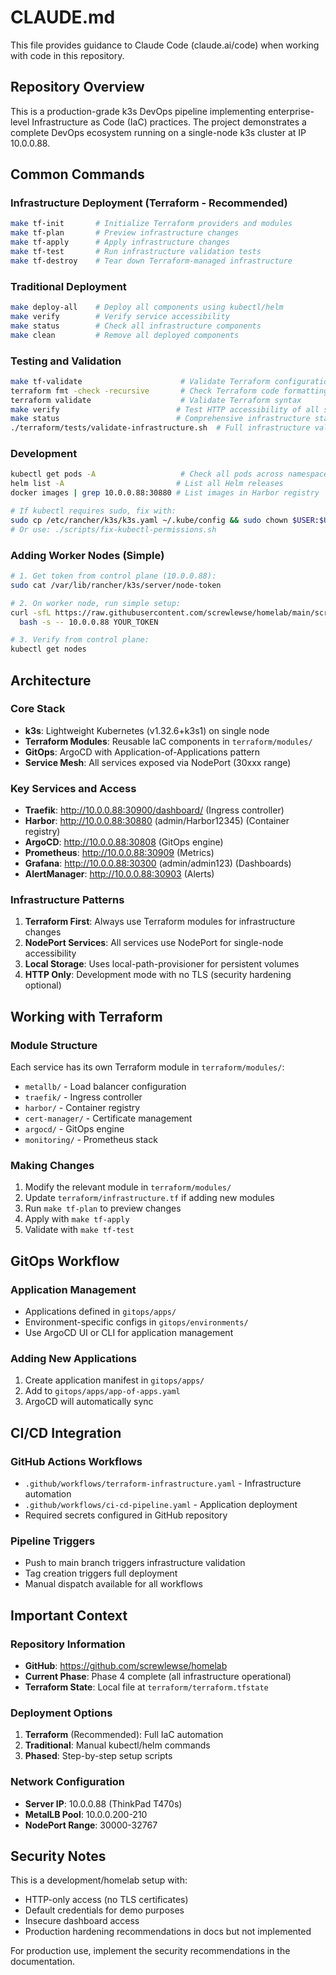 # CLAUDE.md

This file provides guidance to Claude Code (claude.ai/code) when working with code in this repository.

## Repository Overview

This is a production-grade k3s DevOps pipeline implementing enterprise-level Infrastructure as Code (IaC) practices. The project demonstrates a complete DevOps ecosystem running on a single-node k3s cluster at IP 10.0.0.88.

## Common Commands

### Infrastructure Deployment (Terraform - Recommended)
```bash
make tf-init       # Initialize Terraform providers and modules
make tf-plan       # Preview infrastructure changes
make tf-apply      # Apply infrastructure changes
make tf-test       # Run infrastructure validation tests
make tf-destroy    # Tear down Terraform-managed infrastructure
```

### Traditional Deployment
```bash
make deploy-all    # Deploy all components using kubectl/helm
make verify        # Verify service accessibility
make status        # Check all infrastructure components
make clean         # Remove all deployed components
```

### Testing and Validation
```bash
make tf-validate                      # Validate Terraform configuration and formatting
terraform fmt -check -recursive       # Check Terraform code formatting
terraform validate                    # Validate Terraform syntax
make verify                          # Test HTTP accessibility of all services
make status                          # Comprehensive infrastructure status check
./terraform/tests/validate-infrastructure.sh  # Full infrastructure validation
```

### Development
```bash
kubectl get pods -A                   # Check all pods across namespaces
helm list -A                         # List all Helm releases
docker images | grep 10.0.0.88:30880 # List images in Harbor registry

# If kubectl requires sudo, fix with:
sudo cp /etc/rancher/k3s/k3s.yaml ~/.kube/config && sudo chown $USER:$USER ~/.kube/config
# Or use: ./scripts/fix-kubectl-permissions.sh
```

### Adding Worker Nodes (Simple)
```bash
# 1. Get token from control plane (10.0.0.88):
sudo cat /var/lib/rancher/k3s/server/node-token

# 2. On worker node, run simple setup:
curl -sfL https://raw.githubusercontent.com/screwlewse/homelab/main/scripts/setup-worker-simple.sh | \
  bash -s -- 10.0.0.88 YOUR_TOKEN

# 3. Verify from control plane:
kubectl get nodes
```

## Architecture

### Core Stack
- **k3s**: Lightweight Kubernetes (v1.32.6+k3s1) on single node
- **Terraform Modules**: Reusable IaC components in `terraform/modules/`
- **GitOps**: ArgoCD with Application-of-Applications pattern
- **Service Mesh**: All services exposed via NodePort (30xxx range)

### Key Services and Access
- **Traefik**: http://10.0.0.88:30900/dashboard/ (Ingress controller)
- **Harbor**: http://10.0.0.88:30880 (admin/Harbor12345) (Container registry)
- **ArgoCD**: http://10.0.0.88:30808 (GitOps engine)
- **Prometheus**: http://10.0.0.88:30909 (Metrics)
- **Grafana**: http://10.0.0.88:30300 (admin/admin123) (Dashboards)
- **AlertManager**: http://10.0.0.88:30903 (Alerts)

### Infrastructure Patterns
1. **Terraform First**: Always use Terraform modules for infrastructure changes
2. **NodePort Services**: All services use NodePort for single-node accessibility
3. **Local Storage**: Uses local-path-provisioner for persistent volumes
4. **HTTP Only**: Development mode with no TLS (security hardening optional)

## Working with Terraform

### Module Structure
Each service has its own Terraform module in `terraform/modules/`:
- `metallb/` - Load balancer configuration
- `traefik/` - Ingress controller
- `harbor/` - Container registry
- `cert-manager/` - Certificate management
- `argocd/` - GitOps engine
- `monitoring/` - Prometheus stack

### Making Changes
1. Modify the relevant module in `terraform/modules/`
2. Update `terraform/infrastructure.tf` if adding new modules
3. Run `make tf-plan` to preview changes
4. Apply with `make tf-apply`
5. Validate with `make tf-test`

## GitOps Workflow

### Application Management
- Applications defined in `gitops/apps/`
- Environment-specific configs in `gitops/environments/`
- Use ArgoCD UI or CLI for application management

### Adding New Applications
1. Create application manifest in `gitops/apps/`
2. Add to `gitops/apps/app-of-apps.yaml`
3. ArgoCD will automatically sync

## CI/CD Integration

### GitHub Actions Workflows
- `.github/workflows/terraform-infrastructure.yaml` - Infrastructure automation
- `.github/workflows/ci-cd-pipeline.yaml` - Application deployment
- Required secrets configured in GitHub repository

### Pipeline Triggers
- Push to main branch triggers infrastructure validation
- Tag creation triggers full deployment
- Manual dispatch available for all workflows

## Important Context

### Repository Information
- **GitHub**: https://github.com/screwlewse/homelab
- **Current Phase**: Phase 4 complete (all infrastructure operational)
- **Terraform State**: Local file at `terraform/terraform.tfstate`

### Deployment Options
1. **Terraform** (Recommended): Full IaC automation
2. **Traditional**: Manual kubectl/helm commands
3. **Phased**: Step-by-step setup scripts

### Network Configuration
- **Server IP**: 10.0.0.88 (ThinkPad T470s)
- **MetalLB Pool**: 10.0.0.200-210
- **NodePort Range**: 30000-32767

## Security Notes

This is a development/homelab setup with:
- HTTP-only access (no TLS certificates)
- Default credentials for demo purposes
- Insecure dashboard access
- Production hardening recommendations in docs but not implemented

For production use, implement the security recommendations in the documentation.